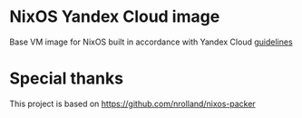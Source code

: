 # NixOS Yandex Cloud image

Base VM image for NixOS built in accordance with Yandex Cloud [guidelines](https://cloud.yandex.com/en-ru/docs/compute/operations/image-create/custom-image)

# Special thanks

This project is based on https://github.com/nrolland/nixos-packer
